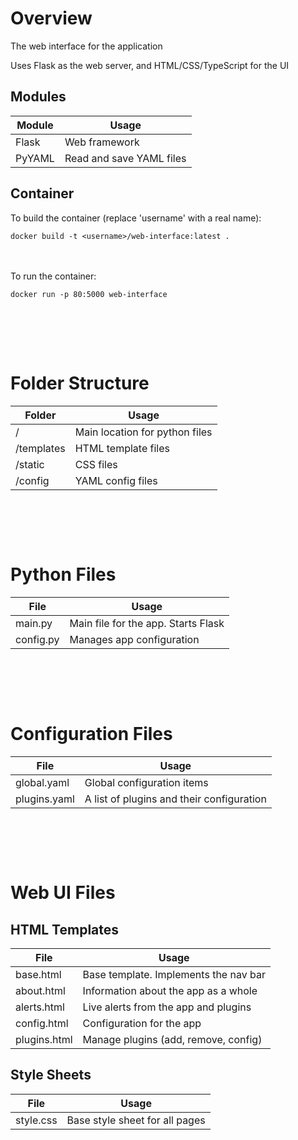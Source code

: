 # Overview

The web interface for the application

Uses Flask as the web server, and HTML/CSS/TypeScript for the UI


## Modules

| Module | Usage                    |
| ------ | ------------------------ |
| Flask  | Web framework            |
| PyYAML | Read and save YAML files |


## Container

To build the container (replace 'username' with a real name):

```
docker build -t <username>/web-interface:latest .
```


</br></br>
To run the container:

```
docker run -p 80:5000 web-interface
```




</br></br>
---

# Folder Structure

| Folder     | Usage                          |
| ---------- | ------------------------------ |
| /          | Main location for python files |
| /templates | HTML template files            |
| /static    | CSS files                      |
| /config    | YAML config files              |


</br></br>
---

# Python Files

| File      | Usage                               |
| --------- | ----------------------------------- |
| main.py   | Main file for the app. Starts Flask |
| config.py | Manages app configuration           |


</br></br>
---

# Configuration Files

| File         | Usage                                     |
| ------------ | ----------------------------------------- |
| global.yaml  | Global configuration items                |
| plugins.yaml | A list of plugins and their configuration |


</br></br>
---

# Web UI Files
## HTML Templates

| File         | Usage                                 |
| ------------ | ------------------------------------- |
| base.html    | Base template. Implements the nav bar |
| about.html   | Information about the app as a whole  |
| alerts.html  | Live alerts from the app and plugins  |
| config.html  | Configuration for the app             |
| plugins.html | Manage plugins (add, remove, config)  |


## Style Sheets

| File      | Usage                          |
| --------- | ------------------------------ |
| style.css | Base style sheet for all pages |
